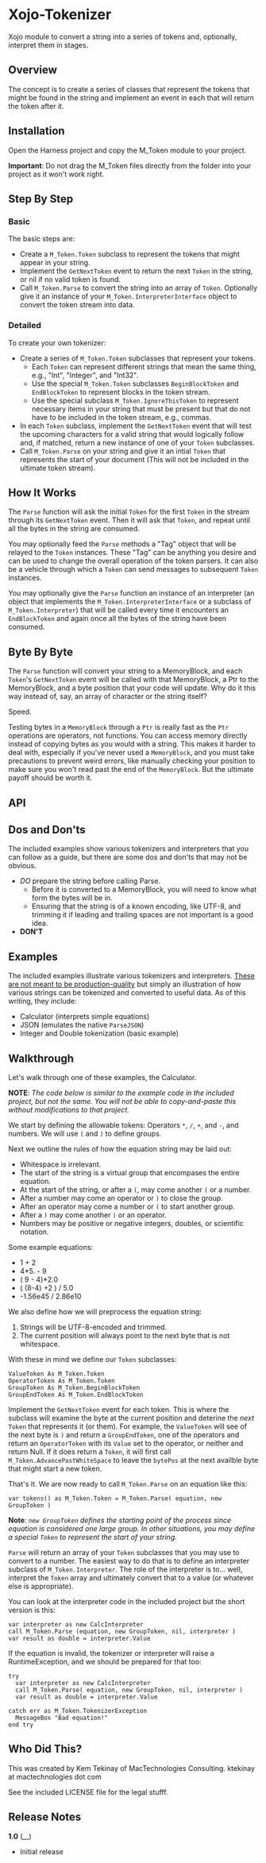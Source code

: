 # Xojo-Tokenizer

Xojo module to convert a string into a series of tokens and, optionally, interpret them in stages.

## Overview

The concept is to create a series of classes that represent the tokens that might be found in the string and implement an event in each that will return the token after it.

## Installation

Open the Harness project and copy the M_Token module to your project.

**Important**: Do not drag the M_Token files directly from the folder into your project as it won't work right.

## Step By Step

### Basic

The basic steps are:

* Create a `M_Token.Token` subclass to represent the tokens that might appear in your string.
* Implement the `GetNextToken` event to return the next `Token` in the string, or nil if no valid token is found.
* Call `M_Token.Parse` to convert the string into an array of `Token`. Optionally give it an instance of your `M_Token.InterpreterInterface` object to convert the token stream into data.

### Detailed

To create your own tokenizer:

* Create a series of `M_Token.Token` subclasses that represent your tokens.
  * Each `Token` can represent different strings that mean the same thing, e.g., "Int", "Integer", and "Int32".
  * Use the special `M_Token.Token` subclasses `BeginBlockToken` and `EndBlockToken` to represent blocks in the token stream.
  * Use the special subclass `M_Token.IgnoreThisToken` to represent necessary items in your string that must be present but that do not have to be included in the token stream, e.g., commas.
* In each `Token` subclass, implement the `GetNextToken` event that will test the upcoming characters for a valid string that would logically follow and, if matched, return a new instance of one of your `Token` subclasses.
* Call `M_Token.Parse` on your string and give it an intial `Token` that represents the start of your document (This will not be included in the ultimate token stream).

## How It Works

The `Parse` function will ask the initial `Token` for the first `Token` in the stream through its `GetNextToken` event. Then it will ask that `Token`, and repeat until all the bytes in the string are consumed.

You may optionally feed the `Parse` methods a "Tag" object that will be relayed to the `Token` instances. These "Tag" can be anything you desire and can be used to change the overall operation of the token parsers. It can also be a vehicle through which a `Token` can send messages to subsequent `Token` instances.

You may optionally give the `Parse` function an instance of an interpreter (an object that implements the `M_Token.InterpreterInterface` or a subclass of `M_Token.Interpreter`) that will be called every time it encounters an `EndBlockToken` and again once all the bytes of the string have been consumed.

## Byte By Byte

The `Parse` function will convert your string to a MemoryBlock, and each `Token`'s `GetNextToken` event will be called with that MemoryBlock, a Ptr to the MemoryBlock, and a byte position that your code will update. Why do it this way instead of, say, an array of character or the string itself?

Speed.

Testing bytes in a `MemoryBlock` through a `Ptr` is really fast as the `Ptr` operations are operators, not functions. You can access memory directly instead of copying bytes as you would with a string. This makes it harder to deal with, especially if you've never used a `MemoryBlock`, and you must take precautions to prevent weird errors, like manually checking your position to make sure you won't read past the end of the `MemoryBlock`. But the ultimate payoff should be worth it.

## API



## Dos and Don'ts

The included examples show various tokenizers and interpreters that you can follow as a guide, but there are some dos and don'ts that may not be obvious.

* *DO* prepare the string before calling Parse.
  * Before it is converted to a MemoryBlock, you will need to know what form the bytes will be in.
  * Ensuring that the string is of a known encoding, like UTF-8, and trimming it if leading and trailing spaces are not important is a good idea.
* **DON'T**

## Examples

The included examples illustrate various tokenizers and interpreters. <u>These are not meant to be production-quality</u> but simply an illustration of how various strings can be tokenized and converted to useful data. As of this writing, they include:

* Calculator (interprets simple equations)
* JSON (emulates the native `ParseJSON`)
* Integer and Double tokenization (basic example)

## Walkthrough

Let's walk through one of these examples, the Calculator.

**NOTE**: *The code below is similar to the example code in the included project, but not the same. You will not be able to copy-and-paste this without modifications to that project.*

We start by defining the allowable tokens: Operators `*`, `/`, `+`, and `-`, and numbers. We will use `(` and `)` to define groups.

Next we outline the rules of how the equation string may be laid out:

* Whitespace is irrelevant.
* The start of the string is a virtual group that encompases the entire equation.
* At the start of the string, or after a `(`, may come another `(` or a number.
* After a number may come an operator or `)` to close the group.
* After an operator may come a number or `(` to start another group.
* After a `)` may come another `)` or an operator.
* Numbers may be positive or negative integers, doubles, or scientific notation.

Some example equations:

* 1 + 2
* 4*5. - 9
* ( 9 - 4)*2.0
* ( (8-4) +2 ) / 5.0
* -1.56e45 / 2.86e10

We also define how we will preprocess the equation string:

1. Strings will be UTF-8-encoded and trimmed.
1. The current position will always point to the next byte that is not whitespace.

With these in mind we define our `Token` subclasses:

```Xojo
ValueToken As M_Token.Token
OperatorToken As M_Token.Token
GroupToken As M_Token.BeginBlockToken
GroupEndToken As M_Token.EndBlockToken
```

Implement the `GetNextToken` event for each token. This is where the subclass will examine the byte at the current position and deterine the _next_ `Token` that represents it (or them). For example, the `ValueToken` will see of the next byte is `)` and return a `GroupEndToken`, one of the operators and return an `OperatorToken` with its `Value` set to the operator, or neither and return Null. If it does return a `Token`, it will first call `M_Token.AdvancePastWhiteSpace` to leave the `bytePos` at the next availble byte that might start a new token.

That's it. We are now ready to call `M_Token.Parse` on an equation like this:

```Xojo
var tokens() as M_Token.Token = M_Token.Parse( equation, new GroupToken )
```

**Note**: *`new GroupToken` defines the starting point of the process since equation is considered one large group. In other situations, you may define a special `Token` to represent the start of your string.*

`Parse` will return an array of your `Token` subclasses that you may use to convert to a number. The easiest way to do that is to define an interpreter subclass of `M_Token.Interpreter`. The role of the interpreter is to... well, interpret the `Token` array and ultimately convert that to a value (or whatever else is appropriate).

You can look at the interpreter code in the included project but the short version is this:

```Xojo
var interpreter as new CalcInterpreter
call M_Token.Parse (equation, new GroupToken, nil, interpreter )
var result as double = interpreter.Value
```

If the equation is invalid, the tokenizer or interpreter will raise a RuntimeException, and we should be prepared for that too:

```Xojo
try
  var interpreter as new CalcInterpreter
  call M_Token.Parse( equation, new GroupToken, nil, interpreter )
  var result as double = interpreter.Value

catch err as M_Token.TokenizerException
  MessageBox "Bad equation!"
end try
```

## Who Did This?

This was created by Kem Tekinay of MacTechnologies Consulting.
ktekinay at mactechnologies dot com

See the included LICENSE file for the legal stufff.

## Release Notes

**1.0** (__)

* Initial release